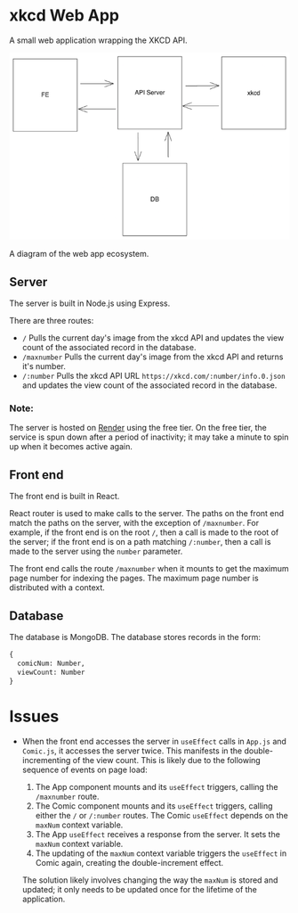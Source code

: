 # xkcd Web App

A small web application wrapping the XKCD API.

![Diagram](readme-assets/image.png)

A diagram of the web app ecosystem.

## Server

The server is built in Node.js using Express.

There are three routes:
 - `/` Pulls the current day's image from the xkcd API and updates the view count of the associated record in the database.
 - `/maxnumber` Pulls the current day's image from the xkcd API and returns it's number.
 - `/:number` Pulls the xkcd API URL `https://xkcd.com/:number/info.0.json` and updates the view count of the associated record in the database.

### Note:
The server is hosted on [Render](render.com) using the free tier. On the free tier, the service is spun down after a period of inactivity; it may take a minute to spin up when it becomes active again.

## Front end

The front end is built in React.

React router is used to make calls to the server. The paths on the front end match the paths on the server, with the exception of `/maxnumber`. For example, if the front end is on the root `/`, then a call is made to the root of the server; if the front end is on a path matching `/:number`, then a call is made to the server using the `number` parameter.

The front end calls the route `/maxnumber` when it mounts to get the maximum page number for indexing the pages. The maximum page number is distributed with a context.

## Database

The database is MongoDB. The database stores records in the form:
```
{
  comicNum: Number,
  viewCount: Number
}
```

# Issues

- When the front end accesses the server in `useEffect` calls in `App.js` and `Comic.js`, it accesses the server twice. This manifests in the double-incrementing of the view count. This is likely due to the following sequence of events on page load:
  1. The App component mounts and its `useEffect` triggers, calling the `/maxnumber` route.
  2. The Comic component mounts and its `useEffect` triggers, calling either the `/` or `/:number` routes. The Comic `useEffect` depends on the `maxNum` context variable.
  3. The App `useEffect` receives a response from the server. It sets the `maxNum` context variable.
  4. The updating of the `maxNum` context variable triggers the `useEffect` in Comic again, creating the double-increment effect.

  The solution likely involves changing the way the `maxNum` is stored and updated; it only needs to be updated once for the lifetime of the application.